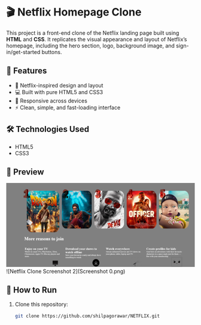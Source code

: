 # 🎬 Netflix Homepage Clone

This project is a front-end clone of the Netflix landing page built using **HTML** and **CSS**. It replicates the visual appearance and layout of Netflix’s homepage, including the hero section, logo, background image, and sign-in/get-started buttons.

## 🌟 Features
- 🎨 Netflix-inspired design and layout  
- 💻 Built with pure HTML5 and CSS3  
- 📱 Responsive across devices  
- ⚡ Clean, simple, and fast-loading interface  

## 🛠️ Technologies Used
- HTML5  
- CSS3  

## 📸 Preview
![Netflix Clone Screenshot 1](Screenshot.png)
![Netflix Clone Screenshot 2](Screenshot 0.png)

## 🚀 How to Run
1. Clone this repository:  
   ```bash
   git clone https://github.com/shilpagorawar/NETFLIX.git
